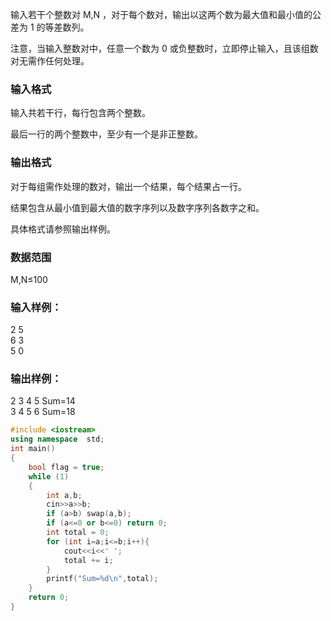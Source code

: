 输入若干个整数对 M,N
，对于每个数对，输出以这两个数为最大值和最小值的公差为 1
 的等差数列。

注意，当输入整数对中，任意一个数为 0
 或负整数时，立即停止输入，且该组数对无需作任何处理。

### 输入格式
输入共若干行，每行包含两个整数。

最后一行的两个整数中，至少有一个是非正整数。

### 输出格式
对于每组需作处理的数对，输出一个结果，每个结果占一行。

结果包含从最小值到最大值的数字序列以及数字序列各数字之和。

具体格式请参照输出样例。

### 数据范围
M,N≤100
### 输入样例：
2 5  
6 3  
5 0  
### 输出样例：
2 3 4 5 Sum=14  
3 4 5 6 Sum=18  
```c++
#include <iostream>
using namespace  std;
int main()
{
    bool flag = true;
    while (1)
    {
        int a,b;
        cin>>a>>b;
        if (a>b) swap(a,b);
        if (a<=0 or b<=0) return 0;
        int total = 0;
        for (int i=a;i<=b;i++){
            cout<<i<<' ';
            total += i;
        }
        printf("Sum=%d\n",total);
    }
    return 0;
}
```
